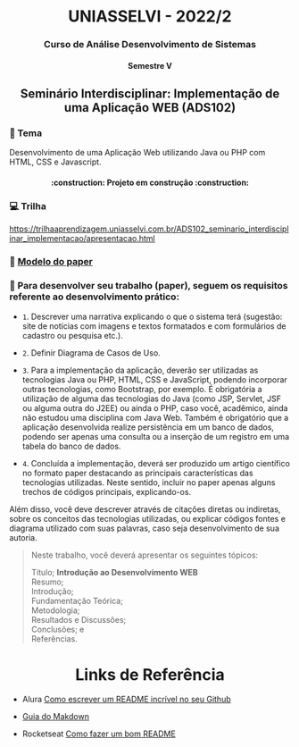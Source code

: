 <h1 align="center">  </h1>
<h1 align="center"> UNIASSELVI - 2022/2 </h1>
<h3 align="center"> Curso de Análise Desenvolvimento de Sistemas </h3>
<h4 align="center"> Semestre V </h4>


<h2 align="center"> Seminário Interdisciplinar: Implementação de uma Aplicação WEB (ADS102) </h1>


### :blue_book: Tema

Desenvolvimento de uma Aplicação Web utilizando Java ou PHP com HTML, CSS e Javascript.

<h4 align="center">  :construction: Projeto em construção :construction: </h4>



### :computer: Trilha 

https://trilhaaprendizagem.uniasselvi.com.br/ADS102_seminario_interdisciplinar_implementacao/apresentacao.html

### :page_facing_up: [Modelo do paper](/docs/Novo_Template_Seminario.doc)



### :hammer: Para desenvolver seu trabalho (paper), seguem os requisitos referente ao desenvolvimento prático:

- `1`. Descrever uma narrativa explicando o que o sistema terá (sugestão: site de notícias com imagens e textos formatados e com formulários de cadastro ou pesquisa etc.).

- `2`. Definir Diagrama de Casos de Uso.

- `3`. Para a implementação da aplicação, deverão ser utilizadas as tecnologias Java ou PHP, HTML, CSS e JavaScript, podendo incorporar outras tecnologias, como Bootstrap, por exemplo. É obrigatória a utilização de alguma das tecnologias do Java (como JSP, Servlet, JSF ou alguma outra do J2EE) ou ainda o PHP, caso você, acadêmico, ainda não estudou uma disciplina com Java Web. Também é obrigatório que a aplicação desenvolvida realize persistência em um banco de dados, podendo ser apenas uma consulta ou a inserção de um registro em uma tabela do banco de dados.

- `4`. Concluída a implementação, deverá ser produzido um artigo científico no formato paper destacando as principais características das tecnologias utilizadas. Neste sentido, incluir no paper apenas alguns trechos de códigos principais, explicando-os.

Além disso, você deve descrever através de citações diretas ou indiretas, sobre os conceitos das tecnologias utilizadas, ou explicar códigos fontes e diagrama utilizado com suas palavras, caso seja desenvolvimento de sua autoria.

> Neste trabalho, você deverá apresentar os seguintes tópicos:
> 
> Título;  **Introdução ao Desenvolvimento WEB**  
> Resumo;  
> Introdução;  
> Fundamentação Teórica;  
> Metodologia;  
> Resultados e Discussões;  
> Conclusões; e  
> Referências.


<h1 align="center"> Links de Referência </h1>

* Alura [Como escrever um README incrível no seu Github](https://www.alura.com.br/artigos/escrever-bom-readme?gclid=EAIaIQobChMIhc3I5dzW-gIVChpMCh1MVAr7EAAYASAAEgLa1PD_BwE)

* [Guia do Makdown](https://www.markdownguide.org/basic-syntax/)

* Rocketseat [Como fazer um bom README](https://blog.rocketseat.com.br/como-fazer-um-bom-readme/)
